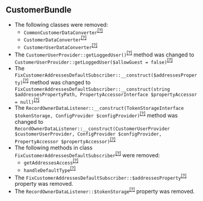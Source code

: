 CustomerBundle
--------------
* The following classes were removed:
   - `CommonCustomerDataConverter`<sup>[[?]](https://github.com/oroinc/customer-portal/tree/3.1.0-beta/src/Oro/Bundle/CustomerBundle/ImportExport/Converter/CommonCustomerDataConverter.php#L7 "Oro\Bundle\CustomerBundle\ImportExport\Converter\CommonCustomerDataConverter")</sup>
   - `CustomerDataConverter`<sup>[[?]](https://github.com/oroinc/customer-portal/tree/3.1.0-beta/src/Oro/Bundle/CustomerBundle/ImportExport/Converter/CustomerDataConverter.php#L8 "Oro\Bundle\CustomerBundle\ImportExport\Converter\CustomerDataConverter")</sup>
   - `CustomerUserDataConverter`<sup>[[?]](https://github.com/oroinc/customer-portal/tree/3.1.0-beta/src/Oro/Bundle/CustomerBundle/ImportExport/Converter/CustomerUserDataConverter.php#L9 "Oro\Bundle\CustomerBundle\ImportExport\Converter\CustomerUserDataConverter")</sup>
* The `CustomerUserProvider::getLoggedUser()`<sup>[[?]](https://github.com/oroinc/customer-portal/tree/3.1.0-beta/src/Oro/Bundle/CustomerBundle/Security/CustomerUserProvider.php#L61 "Oro\Bundle\CustomerBundle\Security\CustomerUserProvider")</sup> method was changed to `CustomerUserProvider::getLoggedUser($allowGuest = false)`<sup>[[?]](https://github.com/oroinc/customer-portal/tree/3.1.0-rc/src/Oro/Bundle/CustomerBundle/Security/CustomerUserProvider.php#L67 "Oro\Bundle\CustomerBundle\Security\CustomerUserProvider")</sup>
* The `FixCustomerAddressesDefaultSubscriber::__construct($addressesProperty)`<sup>[[?]](https://github.com/oroinc/customer-portal/tree/3.1.0-beta/src/Oro/Bundle/CustomerBundle/Form/EventListener/FixCustomerAddressesDefaultSubscriber.php#L36 "Oro\Bundle\CustomerBundle\Form\EventListener\FixCustomerAddressesDefaultSubscriber")</sup> method was changed to `FixCustomerAddressesDefaultSubscriber::__construct(string $addressesPropertyPath, PropertyAccessorInterface $propertyAccessor = null)`<sup>[[?]](https://github.com/oroinc/customer-portal/tree/3.1.0-rc/src/Oro/Bundle/CustomerBundle/Form/EventListener/FixCustomerAddressesDefaultSubscriber.php#L34 "Oro\Bundle\CustomerBundle\Form\EventListener\FixCustomerAddressesDefaultSubscriber")</sup>
* The `RecordOwnerDataListener::__construct(TokenStorageInterface $tokenStorage, ConfigProvider $configProvider)`<sup>[[?]](https://github.com/oroinc/customer-portal/tree/3.1.0-beta/src/Oro/Bundle/CustomerBundle/EventListener/RecordOwnerDataListener.php#L27 "Oro\Bundle\CustomerBundle\EventListener\RecordOwnerDataListener")</sup> method was changed to `RecordOwnerDataListener::__construct(CustomerUserProvider $customerUserProvider, ConfigProvider $configProvider, PropertyAccessor $propertyAccessor)`<sup>[[?]](https://github.com/oroinc/customer-portal/tree/3.1.0-rc/src/Oro/Bundle/CustomerBundle/EventListener/RecordOwnerDataListener.php#L35 "Oro\Bundle\CustomerBundle\EventListener\RecordOwnerDataListener")</sup>
* The following methods in class `FixCustomerAddressesDefaultSubscriber`<sup>[[?]](https://github.com/oroinc/customer-portal/tree/3.1.0-beta/src/Oro/Bundle/CustomerBundle/Form/EventListener/FixCustomerAddressesDefaultSubscriber.php#L54 "Oro\Bundle\CustomerBundle\Form\EventListener\FixCustomerAddressesDefaultSubscriber")</sup> were removed:
   - `getAddressesAccess`<sup>[[?]](https://github.com/oroinc/customer-portal/tree/3.1.0-beta/src/Oro/Bundle/CustomerBundle/Form/EventListener/FixCustomerAddressesDefaultSubscriber.php#L54 "Oro\Bundle\CustomerBundle\Form\EventListener\FixCustomerAddressesDefaultSubscriber::getAddressesAccess")</sup>
   - `handleDefaultType`<sup>[[?]](https://github.com/oroinc/customer-portal/tree/3.1.0-beta/src/Oro/Bundle/CustomerBundle/Form/EventListener/FixCustomerAddressesDefaultSubscriber.php#L83 "Oro\Bundle\CustomerBundle\Form\EventListener\FixCustomerAddressesDefaultSubscriber::handleDefaultType")</sup>
* The `FixCustomerAddressesDefaultSubscriber::$addressesProperty`<sup>[[?]](https://github.com/oroinc/customer-portal/tree/3.1.0-beta/src/Oro/Bundle/CustomerBundle/Form/EventListener/FixCustomerAddressesDefaultSubscriber.php#L26 "Oro\Bundle\CustomerBundle\Form\EventListener\FixCustomerAddressesDefaultSubscriber::$addressesProperty")</sup> property was removed.
* The `RecordOwnerDataListener::$tokenStorage`<sup>[[?]](https://github.com/oroinc/customer-portal/tree/3.1.0-beta/src/Oro/Bundle/CustomerBundle/EventListener/RecordOwnerDataListener.php#L18 "Oro\Bundle\CustomerBundle\EventListener\RecordOwnerDataListener::$tokenStorage")</sup> property was removed.
